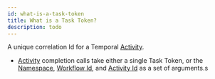 ```yaml
---
id: what-is-a-task-token
title: What is a Task Token?
description: todo
---
```


A unique correlation Id for a Temporal [Activity](#activity).

- [Activity](#activity) completion calls take either a single Task Token, or the [Namespace](#namespace), [Workflow Id](#workflow-id), and [Activity Id](#activity-id) as a set of arguments.s
